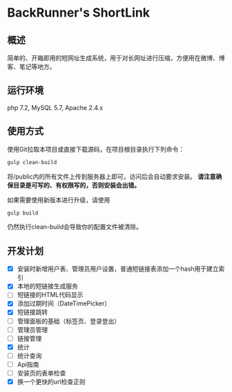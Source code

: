 # BackRunner's ShortLink

## 概述

简单的、开箱即用的短网址生成系统，用于对长网址进行压缩，方便用在微博、博客、笔记等地方。

## 运行环境

php 7.2, MySQL 5.7, Apache 2.4.x

## 使用方式

使用Git拉取本项目或直接下载源码，在项目根目录执行下列命令：

```bash
gulp clean-build
```

将/public内的所有文件上传到服务器上即可，访问后会自动要求安装。
**请注意确保目录是可写的、有权限写的，否则安装会出错。**

如果需要使用新版本进行升级，请使用

```bash
gulp build
```

仍然执行clean-build会导致你的配置文件被清除。

## 开发计划

- [x] 安装时新增用户表、管理员用户设置，普通短链接表添加一个hash用于建立索引
- [x] 本地的短链接生成服务
- [ ] 短链接的HTML代码显示
- [x] 添加过期时间（DateTimePicker）
- [x] 短链接跳转
- [ ] 管理面板的基础（标签页、登录登出）
- [ ] 管理员管理
- [ ] 链接管理
- [x] 统计
- [ ] 统计查询
- [ ] Api指南
- [ ] 安装页的表单检查
- [x] 换一个更快的url检查正则
